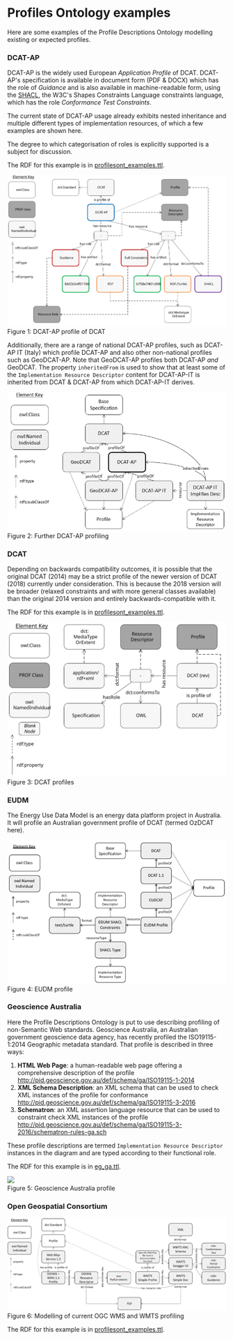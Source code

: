 # Profiles Ontology examples
Here are some examples of the Profile Descriptions Ontology modelling existing or expected profiles.

### DCAT-AP
DCAT-AP is the widely used European *Application Profile* of DCAT. DCAT-AP's specification is available in document form (PDF & DOCX) which has the role of *Guidance* and is also available in machine-readable form, using the [SHACL](https://www.w3.org/TR/shacl/), the W3C's Shapes Constraints Language constraints language, which has the role *Conformance Test Constraints*.

The current state of DCAT-AP usage already exhibits nested inheritance and multiple different types of implementation resources, of which a few examples are shown here.

The degree to which categorisation of roles is explicitly supported is a subject for discussion.

The RDF for this example is in [profilesont_examples.ttl](profilesont_examples.ttl).

![](dcat-ap.svg)  
Figure 1: DCAT-AP profile of DCAT

Additionally, there are a range of national DCAT-AP profiles, such as DCAT-AP IT (Italy) which profile DCAT-AP and also other non-national profiles such as GeoDCAT-AP. Note that GeoDCAT-AP profiles both DCAT-AP *and* GeoDCAT. The property `inheritedFrom` is used to show that at least some of the `Implementation Resource Descriptor` content for DCAT-AP-IT is inherited from DCAT & DCAT-AP from which DCAT-AP-IT derives.

![](eg_dcat-ap2.png)  
Figure 2: Further DCAT-AP profiling

### DCAT
Depending on backwards compatibility outcomes, it is possible that the original DCAT (2014) may be a strict profile of the newer version of DCAT (2018) currently under consideration. This is because the 2018 version will be broader (relaxed constraints and with more general classes available) than the original 2014 version and entirely backwards-compatible with it.

The RDF for this example is in [profilesont_examples.ttl](profilesont_examples.ttl).

![](dcat.svg)  
Figure 3: DCAT profiles

### EUDM
The Energy Use Data Model is an energy data platform project in Australia. It will profile an Australian government profile of DCAT (termed OzDCAT here).

![](eg_EUDM.png)  
Figure 4: EUDM profile

### Geoscience Australia
Here the Profile Descriptions Ontology is put to use describing profiling of non-Semantic Web standards. Geoscience Australia, an Australian government geoscience data agency, has recently profiled the ISO19115-1:2014 Geographic metadata standard. That profile is described in three ways:

1. **HTML Web Page**: a human-readable web page offering a comprehensive description of the profile <http://pid.geoscience.gov.au/def/schema/ga/ISO19115-1-2014>
2. **XML Schema Description**: an XML schema that can be used to check XML instances of the profile for conformance <http://pid.geoscience.gov.au/def/schema/ga/ISO19115-3-2016>
3. **Schematron**: an XML assertion language resource that can be used to constraint check XML instances of the profile <http://pid.geoscience.gov.au/def/schema/ga/ISO19115-3-2016/schematron-rules-ga.sch>

These profile descriptions are termed `Implementation Resource Descriptor` instances in the diagram and are typed according to their functional role.

The RDF for this example is in [eg_ga.ttl](eg_ga.ttl).

![](examples/ga.svg)  
Figure 5: Geoscience Australia profile

### Open Geospatial Consortium

![](eg_ogc.png)  
Figure 6: Modelling of current OGC WMS and WMTS profiling

The RDF for this example is in [profilesont_examples.ttl](profilesont_examples.ttl).

